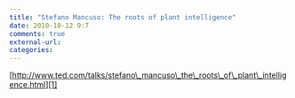 ```yaml
---
title: "Stefano Mancuso: The roots of plant intelligence"
date: 2010-10-12 9:7
comments: true
external-url:
categories:
---
```

[http://www.ted.com/talks/stefano\_mancuso\_the\_roots\_of\_plant\_intelligence.html][1]

  [1]: http://www.ted.com/talks/stefano_mancuso_the_roots_of_plant_intelligence.html
